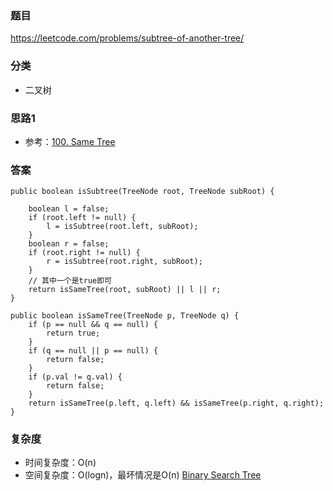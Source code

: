### 题目
https://leetcode.com/problems/subtree-of-another-tree/

### 分类
* 二叉树

### 思路1
* 参考：[100. Same Tree](100.%20Same%20Tree.md)

### 答案
```
public boolean isSubtree(TreeNode root, TreeNode subRoot) {
    
    boolean l = false;
    if (root.left != null) {
        l = isSubtree(root.left, subRoot);
    }
    boolean r = false;
    if (root.right != null) {
        r = isSubtree(root.right, subRoot);
    }
    // 其中一个是true即可
    return isSameTree(root, subRoot) || l || r;
}

public boolean isSameTree(TreeNode p, TreeNode q) {
    if (p == null && q == null) {
        return true;
    }
    if (q == null || p == null) {
        return false;
    }
    if (p.val != q.val) {
        return false;
    }
    return isSameTree(p.left, q.left) && isSameTree(p.right, q.right);
}
```

### 复杂度
* 时间复杂度：O(n)
* 空间复杂度：O(logn)，最坏情况是O(n) [Binary Search Tree](https://github.com/HolmesJJ/CS2040S-Data-Structures-and-Algorithms/wiki/Binary-Search-Tree)
